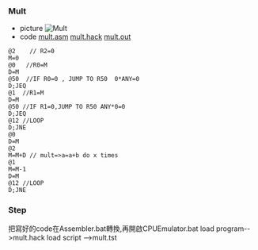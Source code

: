 ### Mult
* picture
![Mult](https://nohano1l.github.io/co109a/04/mult/mult.png)
* code
[mult.asm](https://github.com/nohano1l/co109a/blob/master/04/mult/mult.asm)
[mult.hack](https://github.com/nohano1l/co109a/blob/master/04/mult/mult.hack)
[mult.out](https://github.com/nohano1l/co109a/blob/master/04/mult/mult.out)
```
@2    // R2=0
M=0
@0   //R0=M 
D=M
@50  //IF R0=0 , JUMP TO R50  0*ANY=0
D;JEQ 
@1  //R1=M
D=M
@50 //IF R1=0,JUMP TO R50 ANY*0=0
D;JEQ
@12 //LOOP 
D;JNE
@0
D=M
@2
M=M+D // mult=>a=a+b do x times 
@1
M=M-1
D=M
@12 //LOOP
D;JNE
```
### Step
把寫好的code在Assembler.bat轉換,再開啟CPUEmulator.bat
load program-->mult.hack
load script -->mult.tst